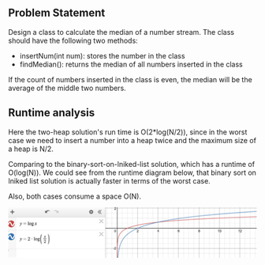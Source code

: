 ## Problem Statement
Design a class to calculate the median of a number stream. The class should have the following two methods:
- insertNum(int num): stores the number in the class
- findMedian(): returns the median of all numbers inserted in the class

If the count of numbers inserted in the class is even, the median will be the average of the middle two numbers.


## Runtime analysis
Here the two-heap solution's run time is O(2*log(N/2)), since in the worst case
we need to insert a number into a heap twice and the maximum size of a heap is N/2.

Comparing to the binary-sort-on-lniked-list solution, which has a runtime of
O(log(N)). We could see from the runtime diagram below, that binary sort on 
lniked list solution is actually faster in terms of the worst case. 

Also, both cases consume a space O(N).

![Image of runtime](runtime.png)
